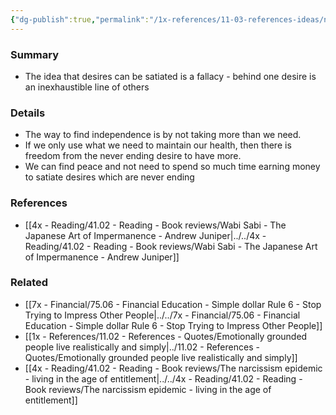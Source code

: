 ```yaml
---
{"dg-publish":true,"permalink":"/1x-references/11-03-references-ideas/not-be-a-slave-to-idea-that-our-desires-can-be-satiated/","title":"Not be a slave to idea that our desires can be satiated"}
---
```



### Summary
- The idea that desires can be satiated is a fallacy - behind one desire is an inexhaustible line of others

### Details
- The way to find independence is by not taking more than we need.
- If we only use what we need to maintain our health, then there is freedom from the never ending desire to have more.
- We can find peace and not need to spend so much time earning money to satiate desires which are never ending

### References
- [[4x - Reading/41.02 - Reading - Book reviews/Wabi Sabi - The Japanese Art of Impermanence - Andrew Juniper\|../../4x - Reading/41.02 - Reading - Book reviews/Wabi Sabi - The Japanese Art of Impermanence - Andrew Juniper]]

### Related
- [[7x - Financial/75.06 - Financial Education - Simple dollar Rule 6 - Stop Trying to Impress Other People\|../../7x - Financial/75.06 - Financial Education - Simple dollar Rule 6 - Stop Trying to Impress Other People]]
- [[1x - References/11.02 - References - Quotes/Emotionally grounded people live realistically and simply\|../11.02 - References - Quotes/Emotionally grounded people live realistically and simply]]
- [[4x - Reading/41.02 - Reading - Book reviews/The narcissism epidemic - living in the age of entitlement\|../../4x - Reading/41.02 - Reading - Book reviews/The narcissism epidemic - living in the age of entitlement]]
